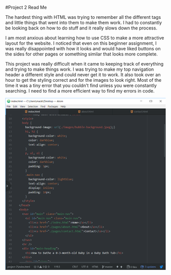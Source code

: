 #Project 2 Read Me

The hardest thing with HTML was trying to remember all the different tags and little things that went into them to make them work. I had to constantly be looking back on how to do stuff and it really slows down the process.

I am most anxious about learning how to use CSS to make a more attractive layout for the website. I noticed that even on this beginner assignment, I was really disappointed with how it looks and would have liked buttons on the sides for other pages or something similar that looks more complete.

This project was really difficult when it came to keeping track of everything and trying to make things work. I was trying to make my top navigation header a different style and could never get it to work. It also took over an hour to get the styling correct and for the images to look right. Most of the time it was a tiny error that you couldn't find unless you were constantly searching. I need to find a more efficient way to find my errors in code.

![image of progress](./images/screenshot.png)
